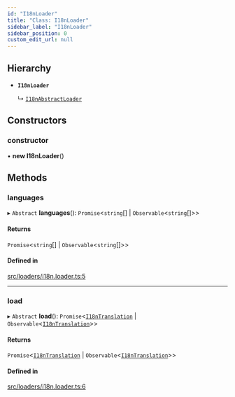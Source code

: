 ```yaml
---
id: "I18nLoader"
title: "Class: I18nLoader"
sidebar_label: "I18nLoader"
sidebar_position: 0
custom_edit_url: null
---
```


## Hierarchy

- **`I18nLoader`**

  ↳ [`I18nAbstractLoader`](I18nAbstractLoader.md)

## Constructors

### constructor

• **new I18nLoader**()

## Methods

### languages

▸ `Abstract` **languages**(): `Promise`<`string`[] \| `Observable`<`string`[]\>\>

#### Returns

`Promise`<`string`[] \| `Observable`<`string`[]\>\>

#### Defined in

[src/loaders/i18n.loader.ts:5](https://github.com/toonvanstrijp/nestjs-i18n/blob/085d31c/src/loaders/i18n.loader.ts#L5)

___

### load

▸ `Abstract` **load**(): `Promise`<[`I18nTranslation`](../interfaces/I18nTranslation.md) \| `Observable`<[`I18nTranslation`](../interfaces/I18nTranslation.md)\>\>

#### Returns

`Promise`<[`I18nTranslation`](../interfaces/I18nTranslation.md) \| `Observable`<[`I18nTranslation`](../interfaces/I18nTranslation.md)\>\>

#### Defined in

[src/loaders/i18n.loader.ts:6](https://github.com/toonvanstrijp/nestjs-i18n/blob/085d31c/src/loaders/i18n.loader.ts#L6)
